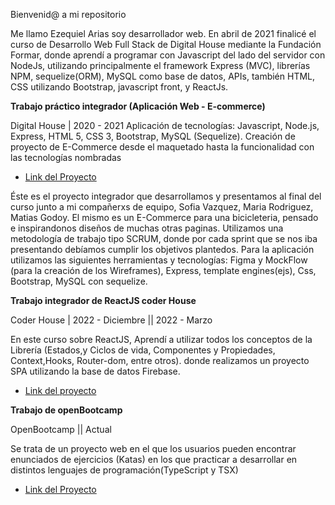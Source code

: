 
Bienvenid@ a mi repositorio

Me llamo Ezequiel Arias  soy desarrollador web. En abril de 2021 finalicé el curso de Desarrollo Web Full Stack de Digital House mediante la Fundación Formar, donde aprendí a programar con Javascript del lado del servidor con NodeJs, utilizando principalmente el framework Express (MVC), librerías NPM, sequelize(ORM), MySQL como base de datos, APIs, también HTML, CSS utilizando Bootstrap, javascript front, y ReactJs.

**Trabajo práctico integrador (Aplicación Web - E-commerce)**

Digital House | 2020 - 2021
Aplicación de tecnologías: Javascript, Node.js, Express, HTML 5, CSS 3, Bootstrap, MySQL (Sequelize). 
Creación de proyecto de E-Commerce desde el maquetado hasta la funcionalidad con las tecnologías nombradas

- [Link del Proyecto](https://github.com/thrasheremperor/grupo_6_biciBikes)

 Éste es el proyecto integrador que desarrollamos y presentamos al final del curso junto a mi compañerxs de equipo, Sofia Vazquez, Maria Rodriguez, Matias Godoy. El mismo es un E-Commerce para una bicicleteria, pensado e inspirandonos diseños de muchas otras paginas. Utilizamos una metodología de trabajo tipo SCRUM, donde por cada sprint que se nos iba presentando debíamos cumplir los objetivos plantedos. Para la aplicación utilizamos las siguientes herramientas y tecnologías: Figma y MockFlow (para la creación de los Wireframes), Express, template engines(ejs), Css, Bootstrap, MySQL con sequelize.

 **Trabajo integrador de ReactJS coder House**

 Coder House | 2022 - Diciembre || 2022 - Marzo

En este curso sobre ReactJS, Aprendí a utilizar todos los conceptos  de la Librería (Estados,y Ciclos de vida,  Componentes y Propiedades, Context,Hooks, Router-dom, entre otros). donde realizamos un proyecto SPA utilizando la base de datos Firebase.
- [Link del proyecto](https://github.com/EzequielArias12/Khali_libreria_Arias)


**Trabajo de openBootcamp**

OpenBootcamp || Actual

Se trata de un proyecto web en el que los usuarios pueden encontrar enunciados de ejercicios (Katas) en los que practicar a desarrollar en distintos lenguajes de programación(TypeScript y TSX)

- [Link del Proyecto](https://github.com/EzequielArias12/code-verifier-backend/tree/main)